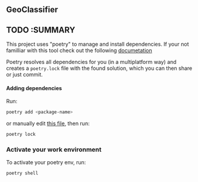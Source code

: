 ## GeoClassifier
## TODO :SUMMARY
This project uses "poetry" to manage and install dependencies. If your not familliar with this tool check out the following [documetation](https://python-poetry.org/docs/)

Poetry resolves all dependencies for you (in a multiplatform way) and creates a `poetry.lock` file with the found solution, which you can then share or just commit.

#### Adding dependencies

Run:

```bash
poetry add <package-name>
```

or manually edit [this file](./pyproject.toml), then run:

```bash
poetry lock
```

### Activate your work environment

To activate your poetry env, run:

```bash
poetry shell
```

